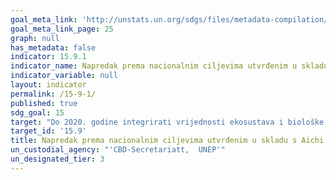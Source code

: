 ```yaml
---
goal_meta_link: 'http://unstats.un.org/sdgs/files/metadata-compilation/Metadata-Goal-15.pdf'
goal_meta_link_page: 25
graph: null
has_metadata: false
indicator: 15.9.1
indicator_name: Napredak prema nacionalnim ciljevima utvrđenim u skladu s Aichi Biodiversity Target 2 Strateškog plana za biološku raznolikost 2011-2020
indicator_variable: null
layout: indicator
permalink: /15-9-1/
published: true  
sdg_goal: 15
target: "Do 2020. godine integrirati vrijednosti ekosustava i biološke raznolikosti u nacionalno i lokalno planiranje, razvojne procese, strategije smanjenja siromaštva i račune."
target_id: '15.9'
title: Napredak prema nacionalnim ciljevima utvrđenim u skladu s Aichi Biodiversity Target 2 Strateškog plana za biološku raznolikost 2011-2020
un_custodial_agency: "'CBD-Secretariatt,  UNEP'"
un_designated_tier: 3
---
```


